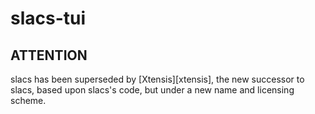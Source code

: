 # slacs-tui

## ATTENTION

slacs has been superseded by [Xtensis][xtensis], the new successor to
slacs, based upon slacs's code, but under a new name and licensing
scheme.
